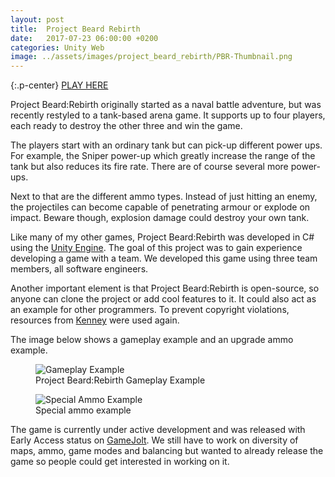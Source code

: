 ```yaml
---
layout: post
title:  Project Beard Rebirth
date:   2017-07-23 06:00:00 +0200
categories: Unity Web
image: ../assets/images/project_beard_rebirth/PBR-Thumbnail.png
---
```


{:.p-center}
[PLAY HERE][gamejolt-project-beard-rebirth]

Project Beard:Rebirth originally started as a naval battle adventure, but was recently restyled to a tank-based arena game. It supports up to four players, each ready to destroy the other three and win the game.

The players start with an ordinary tank but can pick-up different power ups. For example, the Sniper power-up which greatly increase the range of the tank but also reduces its fire rate. There are of course several more power-ups.

Next to that are the different ammo types. Instead of just hitting an enemy, the projectiles can become capable of penetrating armour or explode on impact. Beware though, explosion damage could destroy your own tank.

Like many of my other games, Project Beard:Rebirth was developed in C# using the [Unity Engine][unity-3d]. The goal of this project was to gain experience developing a game with a team. We developed this game using three team members, all software engineers.

Another important element is that Project Beard:Rebirth is open-source, so anyone can clone the project or add cool features to it. It could also act as an example for other programmers. To prevent copyright violations, resources from [Kenney][kenney] were used again.

The image below shows a gameplay example and an upgrade ammo example.

<DIV class="figure-block">
    <figure class="center-image">
        <img src="{{site.baseurl}}/assets/images/project_beard_rebirth/PBR-Gameplay.png" alt="Gameplay Example"/>
        <figcaption>Project Beard:Rebirth Gameplay Example</figcaption>
    </figure>
    <figure class="center-image">
        <img src="{{site.baseurl}}/assets/images/project_beard_rebirth/PBR-Special-Ammo.png" alt="Special Ammo Example"/>
        <figcaption>Special ammo example</figcaption>
    </figure>
</DIV>

The game is currently under active development and was released with Early Access status on [GameJolt][gamejolt-project-beard-rebirth]. We still have to work on diversity of maps, ammo, game modes and balancing but wanted to already release the game so people could get interested in working on it.

[gamejolt-project-beard-rebirth]: https://gamejolt.com/games/Project_Beard_Rebirth/277210#close
[unity-3d]: https://unity3d.com/unity
[kenney]: https://kenney.nl/
